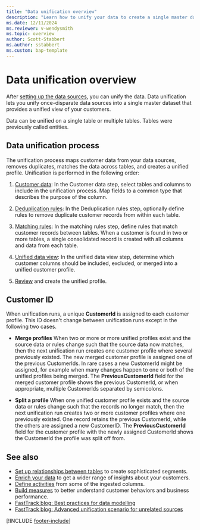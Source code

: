 ```yaml
---
title: "Data unification overview"
description: "Learn how to unify your data to create a single master dataset of customer profiles."
ms.date: 12/11/2024
ms.reviewer: v-wendysmith
ms.topic: overview
author: Scott-Stabbert
ms.author: sstabbert
ms.custom: bap-template
---
```


# Data unification overview

After [setting up the data sources](data-sources.md), you can unify the data. Data unification lets you unify once-disparate data sources into a single master dataset that provides a unified view of your customers.

Data can be unified on a single table or multiple tables. Tables were previously called entities.

## Data unification process

The unification process maps customer data from your data sources, removes duplicates, matches the data across tables, and creates a unified profile. Unification is performed in the following order:

1. [Customer data](data-unification-map-tables.md): In the Customer data step, select tables and columns to include in the unification process. Map fields to a common type that describes the purpose of the column.

1. [Deduplication rules](data-unification-duplicates.md): In the Deduplication rules step, optionally define rules to remove duplicate customer records from within each table.

1. [Matching rules](data-unification-match-tables.md): In the matching rules step, define rules that match customer records between tables. When a customer is found in two or more tables, a single consolidated record is created with all columns and data from each table.

1. [Unified data view](data-unification-merge-tables.md): In the unified data view step, determine which customer columns should be included, excluded, or merged into a unified customer profile.  

1. [Review](data-unification-review.md) and create the unified profile.

## Customer ID

When unification runs, a unique **CustomerId** is assigned to each customer profile. This ID doesn't change between unification runs except in the following two cases.

- **Merge profiles**
  When two or more or more unified profiles exist and the source data or rules change such that the source data now matches, then the next unification run creates one customer profile where several previously existed. The new merged customer profile is assigned one of the previous CustomerIds. In rare cases a new CustomerId might be assigned, for example when many changes happen to one or both of the unified profiles being merged. The **PreviousCustomerId** field for the merged customer profile shows the previous CustomerId, or when appropriate, multiple CustomerIds separated by semicolons.

- **Split a profile**
  When one unified customer profile exists and the source data or rules change such that the records no longer match, then the next unification run creates two or more customer profiles where one previously existed. One record retains the previous CustomerId, while the others are assigned a new CustomerID. The **PreviousCustomerId** field for the customer profile with the newly assigned CustomerId shows the CustomerId the profile was split off from.

## See also

- [Set up relationships between tables](relationships.md) to create sophisticated segments.
- [Enrich your data](enrichment-manage.md) to get a wider range of insights about your customers.
- [Define activities](activities.md) from some of the ingested columns.
- [Build measures](measures.md) to better understand customer behaviors and business performance.
- [FastTrack blog: Best practices for data modelling](https://community.dynamics.com/blogs/post/?postid=988fae7a-3f37-ee11-bdf4-6045bdebe084)
- [FastTrack blog: Advanced unification scenario for unrelated sources](https://community.dynamics.com/blogs/post/?postid=cbf1def2-2a94-4a4d-9535-0489e647157c)

[!INCLUDE [footer-include](includes/footer-banner.md)]
